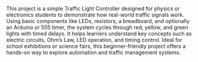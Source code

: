 This project is a simple Traffic Light Controller designed for physics or electronics students to demonstrate how real-world traffic signals work. Using basic components like LEDs, resistors, a breadboard, and optionally an Arduino or 555 timer, the system cycles through red, yellow, and green lights with timed delays. It helps learners understand key concepts such as electric circuits, Ohm’s Law, LED operation, and timing control. Ideal for school exhibitions or science fairs, this beginner-friendly project offers a hands-on way to explore automation and traffic management systems.
